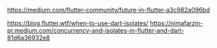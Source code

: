 https://medium.com/flutter-community/future-in-flutter-a3c982a096bd

https://blog.flutter.wtf/when-to-use-dart-isolates/
https://nimafarzin-pr.medium.com/concurrency-and-isolates-in-flutter-and-dart-81d6a36932e8